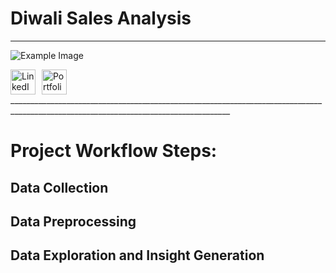 # Diwali Sales Analysis
_____________________________________________________________________________________________________________________________________
![Example Image](https://res.cloudinary.com/dgwuwwqom/image/upload/v1716891083/Github/project%20photos/Diwali%20sales%20analysis.jpg)


<div style="display: flex; align-items: center;">
    <a href="https://www.linkedin.com/in/ramaopalakrishna/" style="margin-right: 10px;">
        <img src="https://res.cloudinary.com/dgwuwwqom/image/upload/v1716824972/Github/project%20photos/linkedin.png" alt="LinkedIn" style="width: 40px; height: 40px;">
    </a>
    <a href="https://8421-ram.github.io/Portfolio/">
        <img src="https://res.cloudinary.com/dgwuwwqom/image/upload/v1716824966/Github/project%20photos/portfolio.png" alt="Portfolio" style="width: 40px; height: 40px;">
    </a>
</div>
_____________________________________________________________________________________________________________________________________

# Project Workflow Steps:

## Data Collection
## Data Preprocessing
## Data Exploration and Insight Generation


